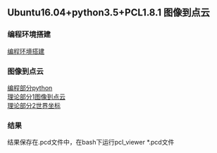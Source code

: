 ## Ubuntu16.04+python3.5+PCL1.8.1 图像到点云
### 编程环境搭建
[编程环境搭建](https://medium.com/@ss4365gg/%E6%88%90%E5%8A%9F%E5%9C%A8ubuntu-16-04%E7%92%B0%E5%A2%83%E4%B8%AD%E5%AE%89%E8%A3%9D-pcl-1-8-1-python-pcl-a016b711bc4)<br>
### 图像到点云
[编程部分python](https://elody-07.github.io/%E4%BB%8E%E5%9B%BE%E5%83%8F%E5%88%B0%E7%82%B9%E4%BA%91/#2-%E7%BC%96%E7%A8%8B%E9%83%A8%E5%88%86)<br>
[理论部分1图像到点云](http://www.cnblogs.com/gaoxiang12/p/4652478.html)<br>
[理论部分2世界坐标](https://blog.csdn.net/chentravelling/article/details/53558096)
### 结果
结果保存在.pcd文件中，在bash下运行pcl_viewer \*.pcd文件